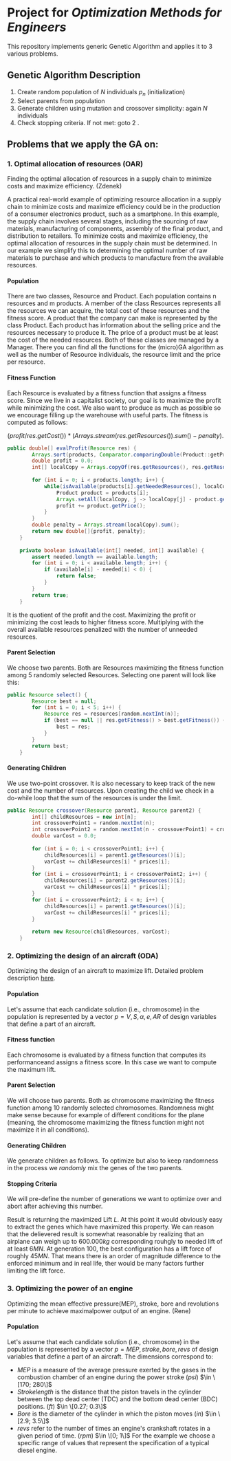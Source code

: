 # Project for _Optimization Methods for Engineers_

This repository implements generic Genetic Algorithm and applies it to 3 various problems.

## Genetic Algorithm Description

1. Create random population of $N$ individuals $p_n$ (initialization)
2. Select parents from population
3. Generate children using mutation and crossover simplicity: again $N$ individuals
4. Check stopping criteria. If not met: goto 2 .

## Problems that we apply the GA on:
### 1. Optimal allocation of resources (OAR)
Finding the optimal allocation of resources in a supply chain to minimize costs and maximize efficiency. (Zdenek)

A practical real-world example of optimizing resource allocation in a supply chain to minimize costs and maximize efficiency could be in the production of a consumer electronics product, such as a smartphone. In this example, the supply chain involves several stages, including the sourcing of raw materials, manufacturing of components, assembly of the final product, and distribution to retailers.
To minimize costs and maximize efficiency, the optimal allocation of resources in the supply chain must be determined. In our example we simplify this to determining the optimal number of raw materials to purchase and which products to manufacture from the available resources.

#### Population
There are two classes, Resource and Product. Each population contains n resources and m products. A member of the class Resources represents all the resources we can acquire, the total cost of these resources and the fitness score. A product that the company can make is represented by the class Product. Each product has information about the selling price and the resources necessary to produce it. The price of a product must be at least the cost of the needed resources. Both of these classes are managed by a Manager. There you can find all the functions for the (micro)GA algorithm as well as the number of Resource individuals, the resource limit and the price per resource. 

#### Fitness Function
Each Resource is evaluated by a fitness function that assigns a fitness score. Since we live in a capitalist society, our goal is to maximize the profit while minimizing the cost. We also want to produce as much as possible so we encourage filling up the warehouse with useful parts. The fitness is computed as follows:

$$ (profit / res.getCost()) * (Arrays.stream(res.getResources()).sum() - penalty). $$

```java
public double[] evalProfit(Resource res) {
    	Arrays.sort(products, Comparator.comparingDouble(Product::getPrice).reversed());
    	double profit = 0.0;
    	int[] localCopy = Arrays.copyOf(res.getResources(), res.getResources().length);
        
    	for (int i = 0; i < products.length; i++) {
    		while(isAvailable(products[i].getNeededResources(), localCopy)) {
    			Product product = products[i];
    			Arrays.setAll(localCopy, j -> localCopy[j] - product.getNeededResources()[j]);
    			profit += product.getPrice();
    		}
    	}
    	double penalty = Arrays.stream(localCopy).sum();
    	return new double[]{profit, penalty};
    }
    
    private boolean isAvailable(int[] needed, int[] available) {
    	assert needed.length == available.length;
    	for (int i = 0; i < available.length; i++) {
    		if (available[i] - needed[i] < 0) {
    			return false;
    		}
    	}
    	return true;
    }
```

It is the quotient of the profit and the cost. Maximizing the profit or minimizing the cost leads to higher fitness score. Multiplying with the overall available resources penalized with the number of unneeded resources.

#### Parent Selection
We choose two parents. Both are Resources maximizing the fitness function among 5 randomly selected Resources. Selecting one parent will look like this:

```java
public Resource select() {
        Resource best = null;
        for (int i = 0; i < 5; i++) {
            Resource res = resources[random.nextInt(n)];
            if (best == null || res.getFitness() > best.getFitness()) {
                best = res;
            }
        }
        return best;
    }
```

#### Generating Children
We use two-point crossover. It is also necessary to keep track of the new cost and the number of resources. Upon creating the child we check in a do-while loop that the sum of the resources is under the limit.

```java
public Resource crossover(Resource parent1, Resource parent2) {
        int[] childResources = new int[n];
        int crossoverPoint1 = random.nextInt(n);
        int crossoverPoint2 = random.nextInt(n - crossoverPoint1) + crossoverPoint1;
        double varCost = 0.0;
        
        for (int i = 0; i < crossoverPoint1; i++) {
            childResources[i] = parent1.getResources()[i];
            varCost += childResources[i] * prices[i];
        }
        for (int i = crossoverPoint1; i < crossoverPoint2; i++) {
            childResources[i] = parent2.getResources()[i];
            varCost += childResources[i] * prices[i];
        }
        for (int i = crossoverPoint2; i < n; i++) {
            childResources[i] = parent1.getResources()[i];
            varCost += childResources[i] * prices[i];
        }
        
        return new Resource(childResources, varCost);
    }
```

### 2. Optimizing the design of an aircraft (ODA)

Optimizing the design of an aircraft to maximize lift. Detailed problem description [here](/src/airplane_design).

#### Population
Let's assume that each candidate solution (i.e., chromosome) in the population is represented by a vector $p = V, S, \alpha , e, AR$ of design variables that define a part of an aircraft.

#### Fitness function
Each chromosome is evaluated by a fitness function that computes its performanceand assigns a fitness score. In this case we want to compute the maximum lift.

#### Parent Selection
We will choose two parents. Both as chromosome maximizing the fitness function among 10 randomly selected chromosomes.
Randomness might make sense because for example of different conditions for the plane (meaning, the chromosome maximizing the fitness function might not maximize it in all conditions).

#### Generating Children
We generate children as follows. To optimize but also to keep randomness in the process we _randomly_ mix the genes of the two parents. 

#### Stopping Criteria
We will pre-define the number of generations we want to optimize over and abort after achieving this number.

Result is returning the maximized Lift $L$. At this point it would obviously easy to extract the genes which have maximized this property.
We can reason that the delievered result is somewhat reasonable by realizing that an airplane can weigh up to $600.000 kg$ corresponding rouhgly to needed lift of at least $6MN$. At generation 100, the best configuration has a lift force of roughly $45 MN$. That means there is an order of magnitude difference to the enforced minimum and in real life, ther would be many factors further limiting the lift force.

### 3. Optimizing the power of an engine
Optimizing the mean effective pressure(MEP), stroke, bore and revolutions per minute to achieve maximalpower output of an engine. (Rene)
#### Population
Let's assume that each candidate solution (i.e., chromosome) in the population is represented by a vector $p = MEP, stroke, bore , revs$ of design variables that define a part of an aircraft. The dimensions correspond to:

- $MEP$ is a measure of the average pressure exerted by the gases in the combustion chamber of an engine during the power stroke ($psi$)  $\in \[170; 280\]$
- $Stroke length$ is the distance that the piston travels in the cylinder between the top dead center (TDC) and the bottom dead center (BDC) positions. ($ft$)  $\in \[0.27; 0.3\]$
- $Bore$ is the diameter of the cylinder in which the piston moves ($in$)  $\in \[2.9; 3.5\]$
- $revs$ refer to the number of times an engine's crankshaft rotates in a given period of time. ($rpm$)  $\in \[0; 1\]$
For the example we choose a specific range of values that represent the specification of a typical diesel engine. 


